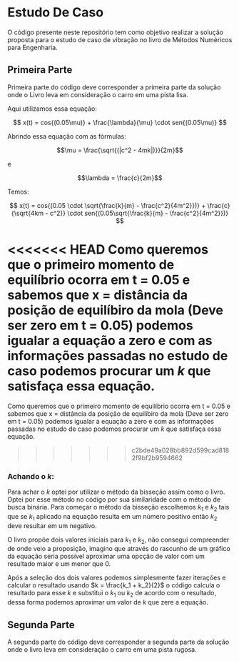 # Estudo De Caso
O código presente neste repositório tem como objetivo realizar a solução proposta para o estudo de caso de vibração no livro de Métodos Numéricos para Engenharia.

## Primeira Parte
Primeira parte do código deve corresponder a primeira parte da solução onde o Livro leva em consideração o carro em uma pista lisa.

Aqui utilizamos essa equação:  

$$
x(t) = cos{(0.05\mu)} + \frac{\lambda}{\mu} \cdot sen{(0.05\mu)}
$$

Abrindo essa equação com as fórmulas:  

$$\mu = \frac{\sqrt{(|c^2 - 4mk|)}}{2m}$$

e

$$\lambda = \frac{c}{2m}$$

Temos:

$$
x(t) = cos{(0.05 \cdot \sqrt{\frac{k}{m} - \frac{c^2}{4m^2}})} + \frac{c}{\sqrt{4km - c^2}} \cdot sen{(0.05\sqrt{\frac{k}{m} - \frac{c^2}{4m^2}})}
$$

<<<<<<< HEAD
Como queremos que o primeiro momento de equilíbrio ocorra em t = 0.05
e sabemos que x = distância da posição de equilíbiro da mola (Deve ser zero em t = 0.05) podemos igualar a equação a zero e com as informações passadas no estudo de caso podemos procurar um $k$ que satisfaça essa equação.
=======
Como queremos que o primeiro momento de equilíbrio ocorra em t = 0.05 e sabemos que x = distância da posição de equilíbiro da mola (Deve ser zero em t = 0.05) podemos igualar a equação a zero e com as informações passadas no estudo de caso podemos procurar um $k$ que satisfaça essa equação.
>>>>>>> c2bde49a028bb892d599cad8182f9bf2b9594662

### Achando o $k$:
Para achar o $k$ optei por utilizar o método da bisseção assim como o livro. Optei por esse método no código por sua similaridade com o método de busca binária. Para começar o método da bisseção escolhemos $k_1$ e $k_2$ tais que se $k_1$ aplicado na equação resulta em um número positivo então $k_2$ deve resultar em um negativo.  
  
O livro propõe dois valores iniciais para $k_1$ e $k_2$, não consegui compreender de onde veio a proposição, imagino que através do rascunho de um gráfico da equação seria possível aproximar uma opcção de valor com um resultado maior e um menor que 0.  
  
Após a seleção dos dois valores podemos simplesmente fazer iterações e calcular o resultado usando $k = \frac{k_1 + k_2}{2}$ o código calcula o resultado para esse $k$ e substitui o $k_1$ ou $k_2$ de acordo com o resultado, dessa forma podemos aproximar um valor de $k$ que zere a equação.

## Segunda Parte
A segunda parte do código deve corresponder a segunda parte da solução onde o livro leva em consideração o carro em uma pista rugosa.
